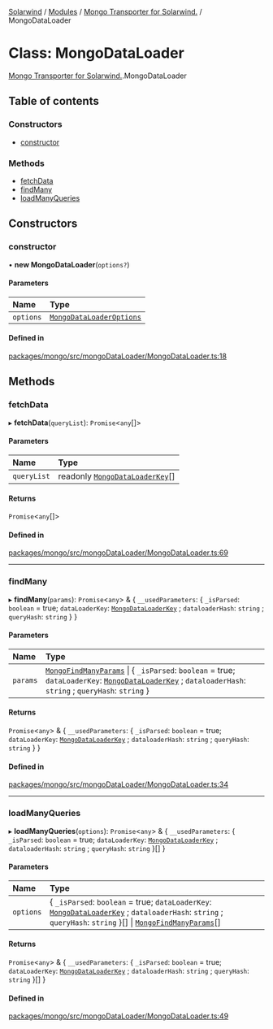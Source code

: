 [Solarwind](../README.md) / [Modules](../modules.md) / [Mongo Transporter for Solarwind.](../modules/Mongo_Transporter_for_Solarwind_.md) / MongoDataLoader

# Class: MongoDataLoader

[Mongo Transporter for Solarwind.](../modules/Mongo_Transporter_for_Solarwind_.md).MongoDataLoader

## Table of contents

### Constructors

- [constructor](Mongo_Transporter_for_Solarwind_.MongoDataLoader.md#constructor)

### Methods

- [fetchData](Mongo_Transporter_for_Solarwind_.MongoDataLoader.md#fetchdata)
- [findMany](Mongo_Transporter_for_Solarwind_.MongoDataLoader.md#findmany)
- [loadManyQueries](Mongo_Transporter_for_Solarwind_.MongoDataLoader.md#loadmanyqueries)

## Constructors

### constructor

• **new MongoDataLoader**(`options?`)

#### Parameters

| Name | Type |
| :------ | :------ |
| `options` | [`MongoDataLoaderOptions`](../modules/Mongo_Transporter_for_Solarwind_.md#mongodataloaderoptions) |

#### Defined in

[packages/mongo/src/mongoDataLoader/MongoDataLoader.ts:18](https://github.com/antoniopresto/darch/blob/c5cd1c8/packages/mongo/src/mongoDataLoader/MongoDataLoader.ts#L18)

## Methods

### fetchData

▸ **fetchData**(`queryList`): `Promise`<`any`[]\>

#### Parameters

| Name | Type |
| :------ | :------ |
| `queryList` | readonly [`MongoDataLoaderKey`](../interfaces/Mongo_Transporter_for_Solarwind_.MongoDataLoaderKey.md)[] |

#### Returns

`Promise`<`any`[]\>

#### Defined in

[packages/mongo/src/mongoDataLoader/MongoDataLoader.ts:69](https://github.com/antoniopresto/darch/blob/c5cd1c8/packages/mongo/src/mongoDataLoader/MongoDataLoader.ts#L69)

___

### findMany

▸ **findMany**(`params`): `Promise`<`any`\> & { `__usedParameters`: { `_isParsed`: `boolean` = true; `dataLoaderKey`: [`MongoDataLoaderKey`](../interfaces/Mongo_Transporter_for_Solarwind_.MongoDataLoaderKey.md) ; `dataloaderHash`: `string` ; `queryHash`: `string`  }  }

#### Parameters

| Name | Type |
| :------ | :------ |
| `params` | [`MongoFindManyParams`](../interfaces/Mongo_Transporter_for_Solarwind_.MongoFindManyParams.md) \| { `_isParsed`: `boolean` = true; `dataLoaderKey`: [`MongoDataLoaderKey`](../interfaces/Mongo_Transporter_for_Solarwind_.MongoDataLoaderKey.md) ; `dataloaderHash`: `string` ; `queryHash`: `string`  } |

#### Returns

`Promise`<`any`\> & { `__usedParameters`: { `_isParsed`: `boolean` = true; `dataLoaderKey`: [`MongoDataLoaderKey`](../interfaces/Mongo_Transporter_for_Solarwind_.MongoDataLoaderKey.md) ; `dataloaderHash`: `string` ; `queryHash`: `string`  }  }

#### Defined in

[packages/mongo/src/mongoDataLoader/MongoDataLoader.ts:34](https://github.com/antoniopresto/darch/blob/c5cd1c8/packages/mongo/src/mongoDataLoader/MongoDataLoader.ts#L34)

___

### loadManyQueries

▸ **loadManyQueries**(`options`): `Promise`<`any`\> & { `__usedParameters`: { `_isParsed`: `boolean` = true; `dataLoaderKey`: [`MongoDataLoaderKey`](../interfaces/Mongo_Transporter_for_Solarwind_.MongoDataLoaderKey.md) ; `dataloaderHash`: `string` ; `queryHash`: `string`  }[]  }

#### Parameters

| Name | Type |
| :------ | :------ |
| `options` | { `_isParsed`: `boolean` = true; `dataLoaderKey`: [`MongoDataLoaderKey`](../interfaces/Mongo_Transporter_for_Solarwind_.MongoDataLoaderKey.md) ; `dataloaderHash`: `string` ; `queryHash`: `string`  }[] \| [`MongoFindManyParams`](../interfaces/Mongo_Transporter_for_Solarwind_.MongoFindManyParams.md)[] |

#### Returns

`Promise`<`any`\> & { `__usedParameters`: { `_isParsed`: `boolean` = true; `dataLoaderKey`: [`MongoDataLoaderKey`](../interfaces/Mongo_Transporter_for_Solarwind_.MongoDataLoaderKey.md) ; `dataloaderHash`: `string` ; `queryHash`: `string`  }[]  }

#### Defined in

[packages/mongo/src/mongoDataLoader/MongoDataLoader.ts:49](https://github.com/antoniopresto/darch/blob/c5cd1c8/packages/mongo/src/mongoDataLoader/MongoDataLoader.ts#L49)
